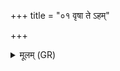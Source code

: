+++
title = "०१ वृषा ते ऽहम्"

+++
<details><summary>मूलम् (GR)</summary>

वृषा ते ऽहं वृषण्यन्त्यै  
गर्भं दधामि योन्याम् ।  
यदि देवपरिष्ठिता  
प्रजां तोकं न विन्दसे ॥
</details>